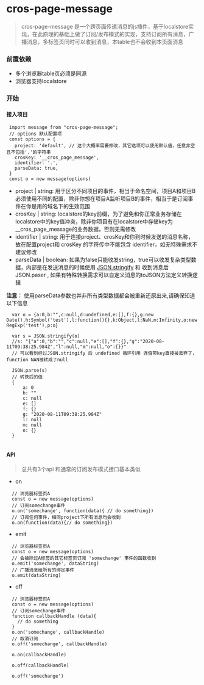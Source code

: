 # cros-page-message
> cros-page-message 是一个跨页面传递消息的js插件，基于localstore实现，在此原理的基础上做了订阅/发布模式的实现，支持订阅所有消息，广播消息，多标签页同时可以收到消息，本table也不会收到本页面消息


### 前置依赖
+ 多个浏览器table页必须是同源
+ 浏览器支持localstore

### 开始

#### 接入项目
 
 ```
  import message from "cros-page-message";
  // options 默认配置项
  const options = {
    project: 'default', // 这个大概率需要修改，其它选项可以使用默认值，任意非空且不包括'.'的字符串
    crosKey: '__cros_page_message',
    identifier: '.',
    parseData: true,
  }
  const o = new message(options)
 ```
 + project | string: 用于区分不同项目的事件，相当于命名空间，项目A和项目B必须使用不同的配置，除非你想在项目A监听项目B的事件，相当于是订阅事件在你是用的域名下的生效范围
 + crosKey | string: localstore的key前缀，为了避免和你正常业务存储在localstore中的key值冲突，除非你项目有在localstore中存储key为 __cros_page_message的业务数据，否则无需修改
 + identifier | string: 用于连接project、crosKey和你到时候发送的消息名称，故在配置project和 crosKey 的字符传中不能包含 identifier，如无特殊需求不建议修改
 + parseData | boolean: 如果为false只能收发string，true可以收发复杂类型数据，内部是在发送消息的时候使用 [JSON.stringify](https://developer.mozilla.org/zh-CN/docs/Web/JavaScript/Reference/Global_Objects/JSON/stringify) 和 收到消息后JSON.paser , 如果有特殊转换需求可以自定义消息的toJSON方法定义转换逻辑

  **注意：** 使用parseData参数也并非所有类型数据都会被重新还原出来,请确保知道以下信息

  ```
    var o = {a:0,b:"",c:null,d:undefined,e:[],f:{},g:new Date(),h:Symbol('test'),l:function(){},k:Object,l:NaN,m:Infinity,o:new RegExp('test'),p:o}
    
    var s = JSON.stringify(o)
    //s: "{"a":0,"b":"","c":null,"e":[],"f":{},"g":"2020-08-11T09:38:25.984Z","l":null,"m":null,"o":{}}"
    // 可以看到经过JSON.stringify 后 undefined 循环引用 连值带key直接被丢弃了，function NAN被转成了null

    JSON.parse(s)
    // 转换后的值
    {
        a: 0
        b: ""
        c: null
        e: []
        f: {}
        g: "2020-08-11T09:38:25.984Z"
        l: null
        m: null
        o: {}
    }


  ```

  #### API

 > 总共有3个api 和通常的订阅发布模式接口基本类似

  + on
  ```
    // 浏览器标签页A
    const o = new message(options)
    // 订阅somechange事件
    o.on('somechange', function(data){ // do something})
    // 订阅任何事件，相同project下所有消息均会收到
    o.on(function(data){// do something})
  ```

  + emit

  ```
    // 浏览器标签页A
    const o = new message(options)
    // 会被除过A标签的其它标签页订阅 'somechange' 事件的函数收到
    o.emit('somechange', dataString)
    // 广播消息给所有的绑定事件
    o.emit(dataString)
  ```

  + off 

  ```
    // 浏览器标签页A
    const o = new message(options)
    // 订阅somechange事件
    function callbackHandle (data){
      // do something
    }
    o.on('somechange', callbackHandle)
    // 取消订阅
    o.off('somechange', callbackHandle)

    o.on(callbackHandle)

    o.off(callbackHandle)

    o.off('somechange')
  
  ```
